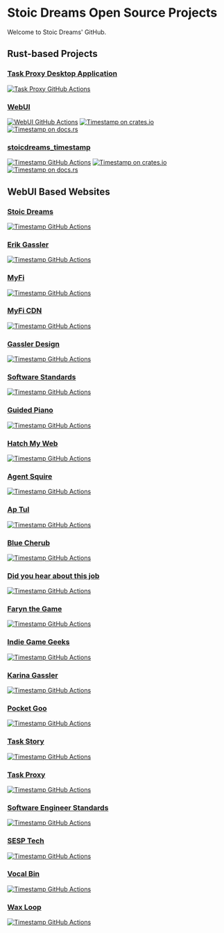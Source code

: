 # Stoic Dreams Open Source Projects

Welcome to Stoic Dreams' GitHub.

## Rust-based Projects

### [Task Proxy Desktop Application](https://github.com/StoicDreams/TaskProxyApp)

[![Task Proxy GitHub Actions][gh-image]][gh-checks]

[gh-image]: https://github.com/stoicdreams/taskproxyapp/actions/workflows/deploy.yml/badge.svg
[gh-checks]: https://github.com/stoicdreams/taskproxyapp/actions?query=branch%3Amain

### [WebUI](https://github.com/StoicDreams/WebUI)

[![WebUI GitHub Actions][wui-gh-image]][wui-gh-checks]
[![Timestamp on crates.io][wui-cratesio-image]][wui-cratesio]
[![Timestamp on docs.rs][wui-docsrs-image]][wui-docsrs]

[wui-gh-image]: https://github.com/stoicdreams/WebUI/actions/workflows/deploy.yml/badge.svg
[wui-gh-checks]: https://github.com/stoicdreams/WebUI/actions?query=branch%3Amain
[wui-cratesio-image]: https://img.shields.io/crates/v/webui.svg
[wui-cratesio]: https://crates.io/crates/webui
[wui-docsrs-image]: https://docs.rs/webui/badge.svg
[wui-docsrs]: https://docs.rs/webui

### [stoicdreams_timestamp](https://github.com/StoicDreams/TimeStamp)

[![Timestamp GitHub Actions][ts-gh-image]][ts-gh-checks]
[![Timestamp on crates.io][ts-cratesio-image]][ts-cratesio]
[![Timestamp on docs.rs][ts-docsrs-image]][ts-docsrs]

[ts-gh-image]: https://github.com/stoicdreams/timestamp/actions/workflows/deploy.yml/badge.svg
[ts-gh-checks]: https://github.com/stoicdreams/timestamp/actions?query=branch%3Amain
[ts-cratesio-image]: https://img.shields.io/crates/v/stoicdreams_timestamp.svg
[ts-cratesio]: https://crates.io/crates/stoicdreams_timestamp
[ts-docsrs-image]: https://docs.rs/stoicdreams_timestamp/badge.svg
[ts-docsrs]: https://docs.rs/stoicdreams_timestamp

## WebUI Based Websites

### [Stoic Dreams](https://github.com/StoicDreams/StoicDreams)

[![Timestamp GitHub Actions][sd-gh-image]][sd-gh-checks]

[sd-gh-image]: https://github.com/stoicdreams/StoicDreams/actions/workflows/deploy.yml/badge.svg
[sd-gh-checks]: https://github.com/stoicdreams/StoicDreams/actions?query=branch%3Amain

### [Erik Gassler](https://github.com/StoicDreams/ErikGassler)

[![Timestamp GitHub Actions][eg-gh-image]][eg-gh-checks]

[eg-gh-image]: https://github.com/stoicdreams/erikgassler/actions/workflows/deploy.yml/badge.svg
[eg-gh-checks]: https://github.com/stoicdreams/erikgassler/actions?query=branch%3Amain

### [MyFi](https://github.com/StoicDreams/MyFi)

[![Timestamp GitHub Actions][mf-gh-image]][mf-gh-checks]

[mf-gh-image]: https://github.com/stoicdreams/MyFi/actions/workflows/deploy.yml/badge.svg
[mf-gh-checks]: https://github.com/stoicdreams/MyFi/actions?query=branch%3Amain

### [MyFi CDN](https://github.com/StoicDreams/MyFiCDN)

[![Timestamp GitHub Actions][mfc-gh-image]][mfc-gh-checks]

[mfc-gh-image]: https://github.com/stoicdreams/MyFiCDN/actions/workflows/deploy.yml/badge.svg
[mfc-gh-checks]: https://github.com/stoicdreams/MyFiCDN/actions?query=branch%3Amain

### [Gassler Design](https://github.com/StoicDreams/GasslerDesign)

[![Timestamp GitHub Actions][gd-gh-image]][gd-gh-checks]

[gd-gh-image]: https://github.com/stoicdreams/GasslerDesign/actions/workflows/deploy.yml/badge.svg
[gd-gh-checks]: https://github.com/stoicdreams/GasslerDesign/actions?query=branch%3Amain

### [Software Standards](https://github.com/StoicDreams/SoftwareStandards)

[![Timestamp GitHub Actions][ss-gh-image]][ss-gh-checks]

[ss-gh-image]: https://github.com/stoicdreams/SoftwareStandards/actions/workflows/deploy.yml/badge.svg
[ss-gh-checks]: https://github.com/stoicdreams/SoftwareStandards/actions?query=branch%3Amain

### [Guided Piano](https://github.com/StoicDreams/GuidedPiano)

[![Timestamp GitHub Actions][gp-gh-image]][gp-gh-checks]

[gp-gh-image]: https://github.com/stoicdreams/GuidedPiano/actions/workflows/deploy.yml/badge.svg
[gp-gh-checks]: https://github.com/stoicdreams/GuidedPiano/actions?query=branch%3Amain

### [Hatch My Web](https://github.com/StoicDreams/HatchMyWeb)

[![Timestamp GitHub Actions][hmw-gh-image]][hmw-gh-checks]

[hmw-gh-image]: https://github.com/stoicdreams/HatchMyWeb/actions/workflows/deploy.yml/badge.svg
[hmw-gh-checks]: https://github.com/stoicdreams/HatchMyWeb/actions?query=branch%3Amain

### [Agent Squire](https://github.com/StoicDreams/AgentSquire)

[![Timestamp GitHub Actions][as-gh-image]][as-gh-checks]

[as-gh-image]: https://github.com/stoicdreams/AgentSquire/actions/workflows/deploy.yml/badge.svg
[as-gh-checks]: https://github.com/stoicdreams/AgentSquire/actions?query=branch%3Amain

### [Ap Tul](https://github.com/StoicDreams/ApTul)

[![Timestamp GitHub Actions][at-gh-image]][at-gh-checks]

[at-gh-image]: https://github.com/stoicdreams/ApTul/actions/workflows/deploy.yml/badge.svg
[at-gh-checks]: https://github.com/stoicdreams/ApTul/actions?query=branch%3Amain

### [Blue Cherub](https://github.com/StoicDreams/BlueCherub)

[![Timestamp GitHub Actions][bc-gh-image]][bc-gh-checks]

[bc-gh-image]: https://github.com/stoicdreams/BlueCherub/actions/workflows/deploy.yml/badge.svg
[bc-gh-checks]: https://github.com/stoicdreams/BlueCherub/actions?query=branch%3Amain

### [Did you hear about this job](https://github.com/StoicDreams/DyHaTJ)

[![Timestamp GitHub Actions][dyhatj-gh-image]][dyhatj-gh-checks]

[dyhatj-gh-image]: https://github.com/stoicdreams/DyHaTJ/actions/workflows/deploy.yml/badge.svg
[dyhatj-gh-checks]: https://github.com/stoicdreams/DyHaTJ/actions?query=branch%3Amain

### [Faryn the Game](https://github.com/StoicDreams/FarynTheGame)

[![Timestamp GitHub Actions][ftg-gh-image]][ftg-gh-checks]

[ftg-gh-image]: https://github.com/stoicdreams/FarynTheGame/actions/workflows/deploy.yml/badge.svg
[ftg-gh-checks]: https://github.com/stoicdreams/FarynTheGame/actions?query=branch%3Amain

### [Indie Game Geeks](https://github.com/StoicDreams/IndieGameGeeks)

[![Timestamp GitHub Actions][igg-gh-image]][igg-gh-checks]

[igg-gh-image]: https://github.com/stoicdreams/IndieGameGeeks/actions/workflows/deploy.yml/badge.svg
[igg-gh-checks]: https://github.com/stoicdreams/IndieGameGeeks/actions?query=branch%3Amain

### [Karina Gassler](https://github.com/StoicDreams/KarinaGassler)

[![Timestamp GitHub Actions][kg-gh-image]][kg-gh-checks]

[kg-gh-image]: https://github.com/stoicdreams/KarinaGassler/actions/workflows/deploy.yml/badge.svg
[kg-gh-checks]: https://github.com/stoicdreams/KarinaGassler/actions?query=branch%3Amain

### [Pocket Goo](https://github.com/StoicDreams/PocketGoo)

[![Timestamp GitHub Actions][pg-gh-image]][pg-gh-checks]

[pg-gh-image]: https://github.com/stoicdreams/PocketGoo/actions/workflows/deploy.yml/badge.svg
[pg-gh-checks]: https://github.com/stoicdreams/PocketGoo/actions?query=branch%3Amain

### [Task Story](https://github.com/StoicDreams/TaskStory)

[![Timestamp GitHub Actions][tst-gh-image]][tst-gh-checks]

[tst-gh-image]: https://github.com/stoicdreams/TaskStory/actions/workflows/deploy.yml/badge.svg
[tst-gh-checks]: https://github.com/stoicdreams/TaskStory/actions?query=branch%3Amain

### [Task Proxy](https://github.com/StoicDreams/TaskProxy)

[![Timestamp GitHub Actions][tp-gh-image]][tp-gh-checks]

[tp-gh-image]: https://github.com/stoicdreams/TaskProxy/actions/workflows/deploy.yml/badge.svg
[tp-gh-checks]: https://github.com/stoicdreams/TaskProxy/actions?query=branch%3Amain

### [Software Engineer Standards](https://github.com/StoicDreams/SoftwareEngineerStandards)

[![Timestamp GitHub Actions][ses-gh-image]][ses-gh-checks]

[ses-gh-image]: https://github.com/stoicdreams/SoftwareEngineerStandards/actions/workflows/deploy.yml/badge.svg
[ses-gh-checks]: https://github.com/stoicdreams/SoftwareEngineerStandards/actions?query=branch%3Amain

### [SESP Tech](https://github.com/StoicDreams/SESPTech)

[![Timestamp GitHub Actions][sesp-gh-image]][sesp-gh-checks]

[sesp-gh-image]: https://github.com/stoicdreams/SESPTech/actions/workflows/deploy.yml/badge.svg
[sesp-gh-checks]: https://github.com/stoicdreams/SESPTech/actions?query=branch%3Amain

### [Vocal Bin](https://github.com/StoicDreams/VocalBin)

[![Timestamp GitHub Actions][vb-gh-image]][vb-gh-checks]

[vb-gh-image]: https://github.com/stoicdreams/VocalBin/actions/workflows/deploy.yml/badge.svg
[vb-gh-checks]: https://github.com/stoicdreams/VocalBin/actions?query=branch%3Amain

### [Wax Loop](https://github.com/StoicDreams/WaxLoop)

[![Timestamp GitHub Actions][wl-gh-image]][wl-gh-checks]

[wl-gh-image]: https://github.com/stoicdreams/WaxLoop/actions/workflows/deploy.yml/badge.svg
[wl-gh-checks]: https://github.com/stoicdreams/WaxLoop/actions?query=branch%3Amain
